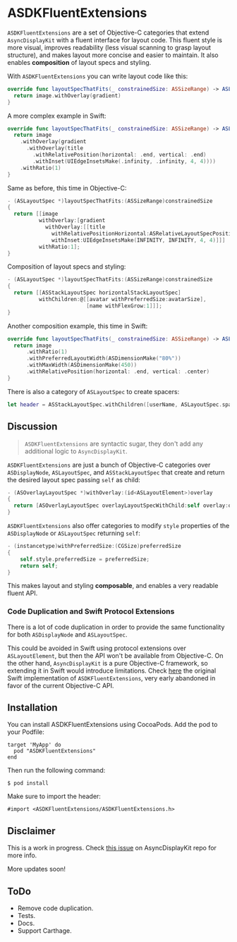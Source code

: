 # ASDKFluentExtensions

`ASDKFluentExtensions` are a set of Objective-C categories that extend `AsyncDisplayKit` with a fluent interface for layout code. This fluent style is more visual, improves readability (less visual scanning to grasp layout structure), and makes layout more concise and easier to maintain. It also enables **composition** of layout specs and styling.

With `ASDKFluentExtensions` you can write layout code like this:

```swift
override func layoutSpecThatFits(_ constrainedSize: ASSizeRange) -> ASLayoutSpec {
  return image.withOverlay(gradient)
}
```

A more complex example in Swift:

```swift
override func layoutSpecThatFits(_ constrainedSize: ASSizeRange) -> ASLayoutSpec {
  return image
    .withOverlay(gradient
      .withOverlay(title
        .withRelativePosition(horizontal: .end, vertical: .end)
        .withInset(UIEdgeInsetsMake(.infinity, .infinity, 4, 4))))
    .withRatio(1)
}
```

Same as before, this time in Objective-C:

```objective-c
- (ASLayoutSpec *)layoutSpecThatFits:(ASSizeRange)constrainedSize
{
  return [[image
          withOverlay:[gradient
            withOverlay:[[title
              withRelativePositionHorizontal:ASRelativeLayoutSpecPositionEnd vertical:ASRelativeLayoutSpecPositionEnd]
              withInset:UIEdgeInsetsMake(INFINITY, INFINITY, 4, 4)]]]
          withRatio:1];
}
```

Composition of layout specs and styling:

```objective-c
- (ASLayoutSpec *)layoutSpecThatFits:(ASSizeRange)constrainedSize
{
  return [[ASStackLayoutSpec horizontalStackLayoutSpec]
          withChildren:@[[avatar withPreferredSize:avatarSize],
                         [name withFlexGrow:1]]];
}
```

Another composition example, this time in Swift:

```swift
override func layoutSpecThatFits(_ constrainedSize: ASSizeRange) -> ASLayoutSpec {
  return image
      .withRatio(1)
      .withPreferredLayoutWidth(ASDimensionMake("80%"))
      .withMaxWidth(ASDimensionMake(450))
      .withRelativePosition(horizontal: .end, vertical: .center)
}
```

There is also a category of `ASLayoutSpec` to create spacers:

```swift
let header = ASStackLayoutSpec.withChildren([userName, ASLayoutSpec.spacer(), lastTimeOnline])
```

## Discussion

> `ASDKFluentExtensions` are syntactic sugar, they don't add any additional logic to `AsyncDisplayKit`.

`ASDKFluentExtensions` are just a bunch of Objective-C categories over `ASDisplayNode`, `ASLayoutSpec`, and `ASStackLayoutSpec` that create and return the desired layout spec passing `self` as child:

```objective-c
- (ASOverlayLayoutSpec *)withOverlay:(id<ASLayoutElement>)overlay
{
  return [ASOverlayLayoutSpec overlayLayoutSpecWithChild:self overlay:overlay];
}
```

`ASDKFluentExtensions` also offer categories to modify `style` properties of the `ASDisplayNode` or `ASLayoutSpec` returning `self`:

```objective-c
- (instancetype)withPreferredSize:(CGSize)preferredSize
{
    self.style.preferredSize = preferredSize;
    return self;
}
```

This makes layout and styling **composable**, and enables a very readable fluent API.


### Code Duplication and Swift Protocol Extensions

There is a lot of code duplication in order to provide the same functionality for both `ASDisplayNode` and `ASLayoutSpec`.

This could be avoided in Swift using protocol extensions over `ASLayoutElement`, but then the API won't be available from Objective-C. On the other hand, `AsyncDisplayKit` is a pure Objective-C framework, so extending it in Swift would introduce limitations. Check [here](https://gist.github.com/cesteban/e5d265989ed319c0f83bfda3bffdcf8c) the original Swift implementation of `ASDKFluentExtensions`, very early abandoned in favor of the current Objective-C API.


## Installation

You can install ASDKFluentExtensions using CocoaPods. Add the pod to your Podfile:

```
target 'MyApp' do
  pod "ASDKFluentExtensions"
end
```

Then run the following command:

```
$ pod install
```

Make sure to import the header:

```
#import <ASDKFluentExtensions/ASDKFluentExtensions.h>
```


## Disclaimer

This is a work in progress. Check [this issue](https://github.com/facebook/AsyncDisplayKit/issues/3238) on AsyncDisplayKit repo for more info.

More updates soon!


## ToDo

- Remove code duplication.
- Tests.
- Docs.
- Support Carthage.
